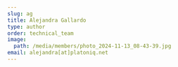 ```yaml
---
slug: ag
title: Alejandra Gallardo
type: author
order: technical_team
image:
  path: /media/members/photo_2024-11-13_08-43-39.jpg
email: alejandra[at]platoniq.net
---
```

